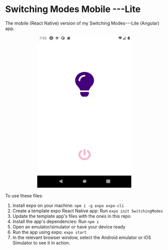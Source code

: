 # Switching Modes Mobile ---Lite
The mobile (React Native) version of my Switching Modes---Lite (Angular) app.

<p align="center"> 
  <img height="485" width="300" src="https://github.com/peta-byte/Switching-Modes-Mobile---Lite/blob/master/switching%20modes%20mobile%20gif.gif?raw=true" /> 
</p>

To use these files:

1. Install expo on your machine: `npm i -g expo expo-cli`
2. Create a template expo React Native app: Run `expo init SwitchingModes`
3. Update the template app's files with the ones in this repo
4. Install the app's dependencies: Run `npm i`
5. Open an emulator/simulator or have your device ready
6. Run the app using expo: `expo start`
7. In the relevant browser window, select the Android emulator or iOS Simulator to see it in action.

